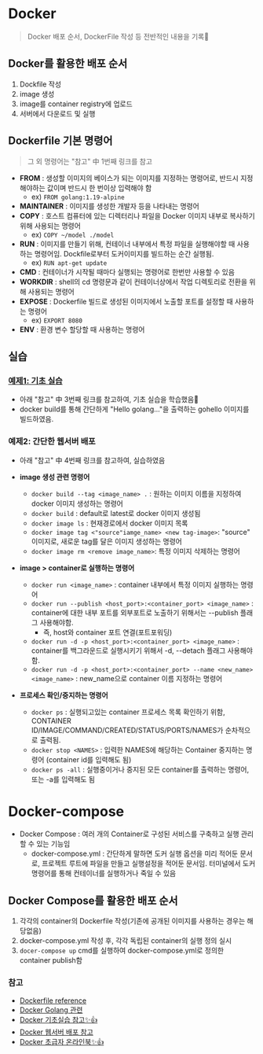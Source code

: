 # Docker
> Docker 배포 순서, DockerFile 작성 등 전반적인 내용을 기록📝

## Docker를 활용한 배포 순서
1. Dockfile 작성
2. image 생성
3. image를 container registry에 업로드
4. 서버에서 다운로드 및 실행 

## Dockerfile 기본 명령어
> 그 외 명령어는 "참고" 中 1번째 링크를 참고
+ **FROM** : 생성할 이미지의 베이스가 되는 이미지를 지정하는 명령어로, 반드시 지정해야하는 값이며 반드시 한 번이상 입력해야 함
   + ex) ```FROM golang:1.19-alpine```  
+ **MAINTAINER** : 이미지를 생성한 개발자 등을 나타내는 명령어
+ **COPY** : 호스트 컴퓨터에 있는 디렉터리나 파일을 Docker 이미지 내부로 복사하기 위해 사용되는 명령어
   + ex) ```COPY ~/model ./model```     
+ **RUN** : 이미지를 만들기 위해, 컨테이너 내부에서 특정 파일을 실행해야할 때 사용하는 명령어임. Dockfile로부터 도커이미지를 빌드하는 순간 실행됨.
   + ex) ```RUN apt-get update```     
+ **CMD** : 컨테이너가 시작될 때마다 실행되는 명령어로 한번만 사용할 수 있음  
+ **WORKDIR** : shell의 cd 명령문과 같이 컨테이너상에서 작업 디렉토리로 전환을 위해 사용되는 명령어  
+ **EXPOSE** : Dockerfile 빌드로 생성된 이미지에서 노출할 포트를 설정할 때 사용하는 명령어
   + ex) ```EXPORT 8080``` 
+ **ENV** : 환경 변수 할당할 때 사용하는 명령어  


## 실습

### [예제1: 기초 실습](https://github.com/sujiny-tech/TIL/tree/main/Docker/1.%20test_docker/Dockerfile)
+ 아래 "참고" 中 3번째 링크를 참고하여, 기초 실습을 학습했음📝
+ docker build를 통해 간단하게 "Hello golang..."을 출력하는 gohello 이미지를 빌드하였음. 

### 예제2: 간단한 웹서버 배포
+ 아래 "참고" 中 4번째 링크를 참고하여, 실습하였음

+ **image 생성 관련 명령어**
   + `docker build --tag <image_name> .` : 원하는 이미지 이름을 지정하여 docker 이미지 생성하는 명령어
   + `docker build` : default로 latest로 docker 이미지 생성됨 
   + `docker image ls` : 현재경로에서 docker 이미지 목록
   + `docker image tag <"source"iamge_name> <new tag-image>`: "source" 이미지로, 새로운 tag를 달은 이미지 생성하는 명령어
   + `docker image rm <remove image_name>`: 특정 이미지 삭제하는 명령어

+ **image > container로 실행하는 명령어**
   + `docker run <image_name>` : container 내부에서 특정 이미지 실행하는 명령어
   + `docker run --publish <host_port>:<container_port> <image_name>` : container에 대한 내부 포트를 외부포트로 노출하기 위해서는 --publish 플래그 사용해야함. 
      + 즉, host와 container 포트 연결(포트포워딩)
   + `docker run -d -p <host_port>:<container_port> <image_name>` : container를 백그라운드로 실행시키기 위해서 -d, --detach 플래그 사용해야 함.
   + `docker run -d -p <host_port>:<container_port> --name <new_name> <image_name>` : new_name으로 container 이름 지정하는 명령어



+ **프로세스 확인/중지하는 명령어**
   + `docker ps` : 실행되고있는 container 프로세스 목록 확인하기 위함, CONTAINER ID/IMAGE/COMMAND/CREATED/STATUS/PORTS/NAMES가 순차적으로 출력됨.
   + `docker stop <NAMES>`  : 입력한 NAMES에 해당하는 Container 중지하는 명령어 (container id를 입력해도 됨)
   + `docker ps -all` : 실행중이거나 중지된 모든 container를 출력하는 명령어, 또는 -a를 입력해도 됨


# Docker-compose

+ Docker Compose : 여러 개의 Container로 구성된 서비스를 구축하고 실행 관리할 수 있는 기능임
   + docker-compose.yml : 간단하게 말하면 도커 실행 옵션을 미리 적어둔 문서로, 프로젝트 루트에 파일을 만들고 실행설정을 적어둔 문서임. 터미널에서 도커 명령어를 통해 컨테이너를 실행하거나 죽일 수 있음




## Docker Compose를 활용한 배포 순서
1. 각각의 container의 Dockerfile 작성(기존에 공개된 이미지를 사용하는 경우는 해당없음)
2. docker-compose.yml 작성 후, 각각 독립된 container의 실행 정의 실시
3. `docer-compose up` cmd를 실행하여 docker-compose.yml로 정의한 container publish함



### 참고
+ [Dockerfile reference](https://docs.docker.com/engine/reference/builder/)
+ [Docker Golang 관련](https://docs.docker.com/language/golang/build-images/)
+ [Docker 기초실습 참고✨👍](https://nayoungs.tistory.com/entry/Docker-Docker%EC%97%90-Go-%EB%B0%B0%ED%8F%AC%ED%95%98%EA%B8%B0)
+ [Docker 웹서버 배포 참고](https://docs.docker.com/language/golang/build-images/)
+ [Docker 초급자 온라인북✨👍](http://www.pyrasis.com/private/2014/11/30/publish-docker-for-the-really-impatient-book)
